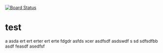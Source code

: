 [![Board Status](https://codedev.ms/chench/5fdc9aed-dfb4-45cb-8a80-a3b1c7157bb4/0f175f8b-522c-47f8-9052-6292003fd469/_apis/work/boardbadge/18ae50c0-fc11-455c-862d-261aefe67a7b)](https://codedev.ms/chench/5fdc9aed-dfb4-45cb-8a80-a3b1c7157bb4/_boards/board/t/0f175f8b-522c-47f8-9052-6292003fd469/Microsoft.RequirementCategory)
# test
a
asda
ert
ert
erter
ert
erte
fdgdr
asfds
xcer
asdfsdf
asdswdf
s
sd
sdfsdfbb
asdf
feasdf
asedfsf
